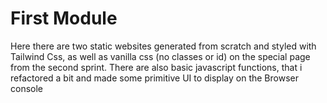 # First Module
Here there are two static websites generated from scratch and styled with Tailwind Css, as well as vanilla css (no classes or id)
on the special page from the second sprint.
There are also basic javascript functions, that i refactored a bit and made some primitive UI to display on the Browser console
